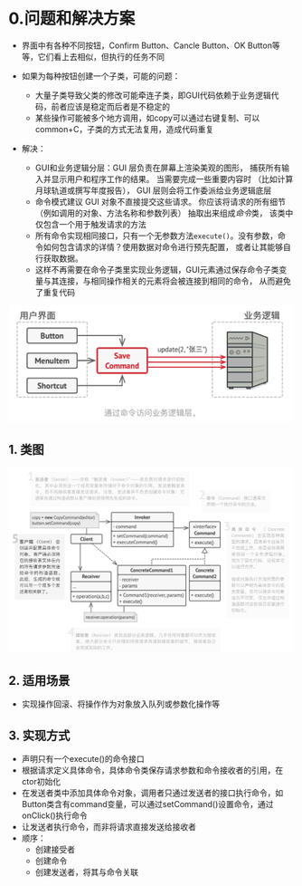 # 0.问题和解决方案

- 界面中有各种不同按钮，Confirm Button、Cancle Button、OK Button等等，它们看上去相似，但执行的任务不同
- 如果为每种按钮创建一个子类，可能的问题：
  - 大量子类导致父类的修改可能牵连子类，即GUI代码依赖于业务逻辑代码，前者应该是稳定而后者是不稳定的
  - 某些操作可能被多个地方调用，如copy可以通过右键复制、可以common+C，子类的方式无法复用，造成代码重复

- 解决：
  - GUI和业务逻辑分层：GUI 层负责在屏幕上渲染美观的图形， 捕获所有输入并显示用户和程序工作的结果。 当需要完成一些重要内容时 （比如计算月球轨道或撰写年度报告）， GUI 层则会将工作委派给业务逻辑底层
  - 命令模式建议 GUI 对象不直接提交这些请求。 你应该将请求的所有细节 （例如调用的对象、方法名称和参数列表） 抽取出来组成*命令*类， 该类中仅包含一个用于触发请求的方法
  - 所有命令实现相同接口，只有一个无参数方法`execute()`。没有参数，命令如何包含请求的详情？使用数据对命令进行预先配置， 或者让其能够自行获取数据。
  - 这样不再需要在命令子类里实现业务逻辑，GUI元素通过保存命令子类变量与其连接，与相同操作相关的元素将会被连接到相同的命令， 从而避免了重复代码


<img src="../../img/Command1.png">

## 1. 类图

<img src="../../img/Command2.png">

## 2. 适用场景

- 实现操作回滚、将操作作为对象放入队列或参数化操作等



## 3. 实现方式

- 声明只有一个execute()的命令接口
- 根据请求定义具体命令，具体命令类保存请求参数和命令接收者的引用，在ctor初始化
- 在发送者类中添加具体命令对象，调用者只通过发送者的接口执行命令，如Button类含有command变量，可以通过setCommand()设置命令，通过onClick()执行命令
- 让发送者执行命令，而非将请求直接发送给接收者
- 顺序：
  - 创建接受者
  - 创建命令
  - 创建发送者，将其与命令关联

